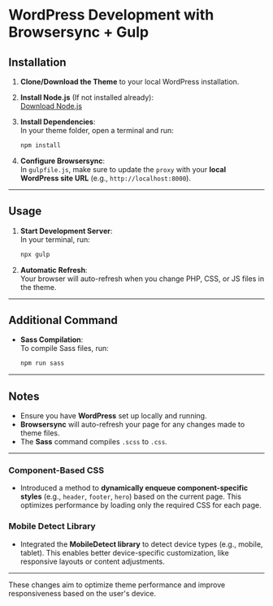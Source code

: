 # WordPress Development with Browsersync + Gulp

## Installation

1. **Clone/Download the Theme** to your local WordPress installation.

2. **Install Node.js** (If not installed already):  
   [Download Node.js](https://nodejs.org/)

3. **Install Dependencies**:  
   In your theme folder, open a terminal and run:

   ```bash
   npm install
   ```

4. **Configure Browsersync**:  
   In `gulpfile.js`, make sure to update the `proxy` with your **local WordPress site URL** (e.g., `http://localhost:8000`).

---

## Usage

1. **Start Development Server**:  
   In your terminal, run:

   ```bash
   npx gulp
   ```

2. **Automatic Refresh**:  
   Your browser will auto-refresh when you change PHP, CSS, or JS files in the theme.

---

## Additional Command

- **Sass Compilation**:  
   To compile Sass files, run:

   ```bash
   npm run sass
   ```

---

## Notes

- Ensure you have **WordPress** set up locally and running.
- **Browsersync** will auto-refresh your page for any changes made to theme files.
- The **Sass** command compiles `.scss` to `.css`.

---

### **Component-Based CSS**
- Introduced a method to **dynamically enqueue component-specific styles** (e.g., `header`, `footer`, `hero`) based on the current page. This optimizes performance by loading only the required CSS for each page.

### **Mobile Detect Library**
- Integrated the **MobileDetect library** to detect device types (e.g., mobile, tablet). This enables better device-specific customization, like responsive layouts or content adjustments.

---

These changes aim to optimize theme performance and improve responsiveness based on the user's device.
